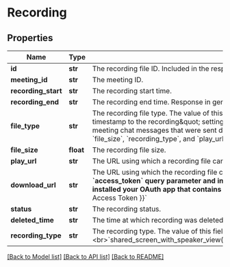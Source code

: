 # Recording

## Properties
Name | Type | Description | Notes
------------ | ------------- | ------------- | -------------
**id** | **str** | The recording file ID. Included in the response of general query. | [optional] 
**meeting_id** | **str** | The meeting ID.  | [optional] 
**recording_start** | **str** | The recording start time. | [optional] 
**recording_end** | **str** | The recording end time. Response in general query. | [optional] 
**file_type** | **str** | The recording file type. The value of this field could be one of the following:&lt;br&gt; &#x60;MP4&#x60;: Video file of the recording.&lt;br&gt;&#x60;M4A&#x60; Audio-only file of the recording.&lt;br&gt;&#x60;TIMELINE&#x60;: Timestamp file of the recording. To get a timeline file, the \&quot;Add a timestamp to the recording\&quot; setting must be enabled in the [recording settings](https://support.zoom.us/hc/en-us/articles/203741855-Cloud-recording#h_3f14c3a4-d16b-4a3c-bbe5-ef7d24500048). The time will display in the host&#x27;s timezone, set on their Zoom profile. &lt;br&gt; &#x60;TRANSCRIPT&#x60;: Transcription file of the recording.&lt;br&gt; &#x60;CHAT&#x60;: A TXT file containing in-meeting chat messages that were sent during the meeting.&lt;br&gt;&#x60;CC&#x60;: File containing closed captions of the recording.&lt;br&gt;&lt;br&gt; A recording file object with file type of either &#x60;CC&#x60; or &#x60;TIMELINE&#x60; **does not have** the following properties:&lt;br&gt;  &#x60;id&#x60;, &#x60;status&#x60;, &#x60;file_size&#x60;, &#x60;recording_type&#x60;, and &#x60;play_url&#x60;. | [optional] 
**file_size** | **float** | The recording file size. | [optional] 
**play_url** | **str** | The URL using which a recording file can be played. | [optional] 
**download_url** | **str** | The URL using which the recording file can be downloaded. **To access a private or password protected cloud recording of a user in your account, you can use a [Zoom JWT App Type](https://marketplace.zoom.us/docs/guides/getting-started/app-types/create-jwt-app). Use the generated JWT token as the value of the &#x60;access_token&#x60; query parameter and include this query parameter at the end of the URL as shown in the example.**   &lt;br&gt; Example: &#x60;https://api.zoom.us/recording/download/{{ Download Path }}?access_token&#x3D;{{ JWT Token }}&#x60;  **Similarly, if the user has installed your OAuth app that contains recording scope(s), you can also use the user&#x27;s [OAuth access token](https://marketplace.zoom.us/docs/guides/auth/oauth) to download the Cloud Recording.**&lt;br&gt;  Example: &#x60;https://api.zoom.us/recording/download/{{ Download Path }}?access_token&#x3D;{{ OAuth Access Token }}&#x60;   | [optional] 
**status** | **str** | The recording status. | [optional] 
**deleted_time** | **str** | The time at which recording was deleted. Returned in the response only for trash query. | [optional] 
**recording_type** | **str** | The recording type. The value of this field can be one of the following:&lt;br&gt;&#x60;shared_screen_with_speaker_view(CC)&#x60;&lt;br&gt;&#x60;shared_screen_with_speaker_view&#x60;&lt;br&gt;&#x60;shared_screen_with_gallery_view&#x60;&lt;br&gt;&#x60;speaker_view&#x60;&lt;br&gt;&#x60;gallery_view&#x60;&lt;br&gt;&#x60;shared_screen&#x60;&lt;br&gt;&#x60;audio_only&#x60;&lt;br&gt;&#x60;audio_transcript&#x60;&lt;br&gt;&#x60;chat_file&#x60;&lt;br&gt;&#x60;TIMELINE&#x60; | [optional] 

[[Back to Model list]](../README.md#documentation-for-models) [[Back to API list]](../README.md#documentation-for-api-endpoints) [[Back to README]](../README.md)

